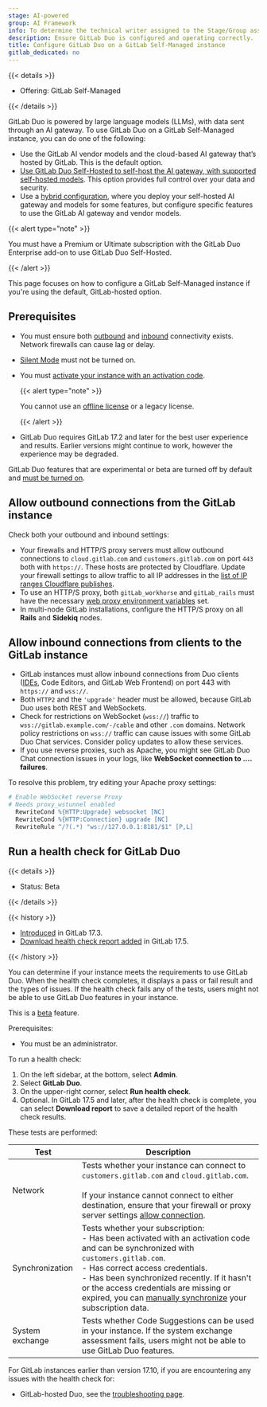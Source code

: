 ```yaml
---
stage: AI-powered
group: AI Framework
info: To determine the technical writer assigned to the Stage/Group associated with this page, see https://handbook.gitlab.com/handbook/product/ux/technical-writing/#assignments
description: Ensure GitLab Duo is configured and operating correctly.
title: Configure GitLab Duo on a GitLab Self-Managed instance
gitlab_dedicated: no
---
```


{{< details >}}

- Offering: GitLab Self-Managed

{{< /details >}}

GitLab Duo is powered by large language models (LLMs), with data sent through an AI gateway. To use GitLab Duo on a GitLab Self-Managed instance, you can do one of the following:

- Use the GitLab AI vendor models and the cloud-based AI gateway that’s hosted by GitLab. This is the default option.
- [Use GitLab Duo Self-Hosted to self-host the AI gateway, with supported self-hosted models](../../administration/gitlab_duo_self_hosted/_index.md#self-hosted-ai-gateway-and-llms). This option provides full control over your data and security.
- Use a [hybrid configuration](../../administration/gitlab_duo_self_hosted/_index.md#hybrid-ai-gateway-and-model-configuration), where you deploy your self-hosted AI gateway and models for some features, but configure specific features to use the GitLab AI gateway and vendor models.

{{< alert type="note" >}}

You must have a Premium or Ultimate subscription with the GitLab Duo Enterprise add-on to use GitLab Duo Self-Hosted.

{{< /alert >}}

This page focuses on how to configure a GitLab Self-Managed instance if you're using the default, GitLab-hosted option.

## Prerequisites

- You must ensure both [outbound](#allow-outbound-connections-from-the-gitlab-instance)
  and [inbound](#allow-inbound-connections-from-clients-to-the-gitlab-instance) connectivity exists.
  Network firewalls can cause lag or delay.
- [Silent Mode](../../administration/silent_mode/_index.md) must not be turned on.
- You must [activate your instance with an activation code](../../administration/license.md#activate-gitlab-ee).

  {{< alert type="note" >}}

  You cannot use an [offline license](https://about.gitlab.com/pricing/licensing-faq/cloud-licensing/#what-is-an-offline-cloud-license) or a legacy license.

  {{< /alert >}}

- GitLab Duo requires GitLab 17.2 and later for the best user experience and results. Earlier versions might continue to work, however the experience may be degraded.

GitLab Duo features that are experimental or beta are turned off by default
and [must be turned on](../../user/gitlab_duo/turn_on_off.md#turn-on-beta-and-experimental-features).

## Allow outbound connections from the GitLab instance

 Check both your outbound and inbound settings:

- Your firewalls and HTTP/S proxy servers must allow outbound connections
  to `cloud.gitlab.com` and `customers.gitlab.com` on port `443` both with `https://`.
  These hosts are protected by Cloudflare. Update your firewall settings to allow traffic to
  all IP addresses in the [list of IP ranges Cloudflare publishes](https://www.cloudflare.com/ips/).
- To use an HTTP/S proxy, both `gitLab_workhorse` and `gitLab_rails` must have the necessary
  [web proxy environment variables](https://docs.gitlab.com/omnibus/settings/environment-variables.html) set.
- In multi-node GitLab installations, configure the HTTP/S proxy on all **Rails** and **Sidekiq** nodes.

## Allow inbound connections from clients to the GitLab instance

- GitLab instances must allow inbound connections from Duo clients ([IDEs](../../editor_extensions/_index.md),
  Code Editors, and GitLab Web Frontend) on port 443 with `https://` and `wss://`.
- Both `HTTP2` and the `'upgrade'` header must be allowed, because GitLab Duo
  uses both REST and WebSockets.
- Check for restrictions on WebSocket (`wss://`) traffic to `wss://gitlab.example.com/-/cable` and other `.com` domains.
  Network policy restrictions on `wss://` traffic can cause issues with some GitLab Duo Chat
  services. Consider policy updates to allow these services.
- If you use reverse proxies, such as Apache, you might see GitLab Duo Chat connection issues in your
  logs, like **WebSocket connection to .... failures**.

To resolve this problem, try editing your Apache proxy settings:

```apache
# Enable WebSocket reverse Proxy
# Needs proxy_wstunnel enabled
  RewriteCond %{HTTP:Upgrade} websocket [NC]
  RewriteCond %{HTTP:Connection} upgrade [NC]
  RewriteRule ^/?(.*) "ws://127.0.0.1:8181/$1" [P,L]
```

## Run a health check for GitLab Duo

{{< details >}}

- Status: Beta

{{< /details >}}

{{< history >}}

- [Introduced](https://gitlab.com/gitlab-org/gitlab/-/merge_requests/161997) in GitLab 17.3.
- [Download health check report added](https://gitlab.com/gitlab-org/gitlab/-/merge_requests/165032) in GitLab 17.5.

{{< /history >}}

You can determine if your instance meets the requirements to use GitLab Duo.
When the health check completes, it displays a pass or fail result and the types of issues.
If the health check fails any of the tests, users might not be able to use GitLab Duo features in your instance.

This is a [beta](../../policy/development_stages_support.md) feature.

Prerequisites:

- You must be an administrator.

To run a health check:

1. On the left sidebar, at the bottom, select **Admin**.
1. Select **GitLab Duo**.
1. On the upper-right corner, select **Run health check**.
1. Optional. In GitLab 17.5 and later, after the health check is complete, you can select **Download report** to save a detailed report of the health check results.

These tests are performed:

| Test | Description |
|-----------------|-------------|
| Network | Tests whether your instance can connect to `customers.gitlab.com` and `cloud.gitlab.com`.<br><br>If your instance cannot connect to either destination, ensure that your firewall or proxy server settings [allow connection](setup.md). |
| Synchronization | Tests whether your subscription: <br>- Has been activated with an activation code and can be synchronized with `customers.gitlab.com`.<br>- Has correct access credentials.<br>- Has been synchronized recently. If it hasn't or the access credentials are missing or expired, you can [manually synchronize](../../subscriptions/manage_subscription.md#manually-synchronize-subscription-data) your subscription data. |
| System exchange | Tests whether Code Suggestions can be used in your instance. If the system exchange assessment fails, users might not be able to use GitLab Duo features. |

For GitLab instances earlier than version 17.10, if you are encountering any issues with the health check for:

- GitLab-hosted Duo, see the [troubleshooting page](../../user/gitlab_duo/troubleshooting.md).
